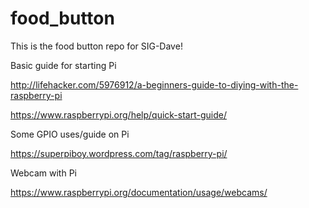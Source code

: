 # food_button


This is the food button repo for SIG-Dave!

Basic guide for starting Pi

http://lifehacker.com/5976912/a-beginners-guide-to-diying-with-the-raspberry-pi


https://www.raspberrypi.org/help/quick-start-guide/


Some GPIO uses/guide on Pi

https://superpiboy.wordpress.com/tag/raspberry-pi/

Webcam with Pi

https://www.raspberrypi.org/documentation/usage/webcams/
